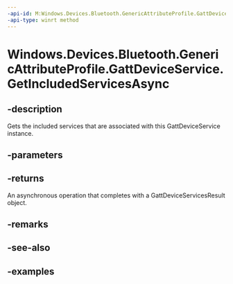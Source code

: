 ```yaml
---
-api-id: M:Windows.Devices.Bluetooth.GenericAttributeProfile.GattDeviceService.GetIncludedServicesAsync
-api-type: winrt method
---
```


<!-- Method syntax.
public IAsyncOperation<GattDeviceServicesResult> GattDeviceService.GetIncludedServicesAsync()
-->

# Windows.Devices.Bluetooth.GenericAttributeProfile.GattDeviceService.GetIncludedServicesAsync

## -description
Gets the included services that are associated with this GattDeviceService instance.

## -parameters

## -returns
An asynchronous operation that completes with a GattDeviceServicesResult object.

## -remarks

## -see-also

## -examples

